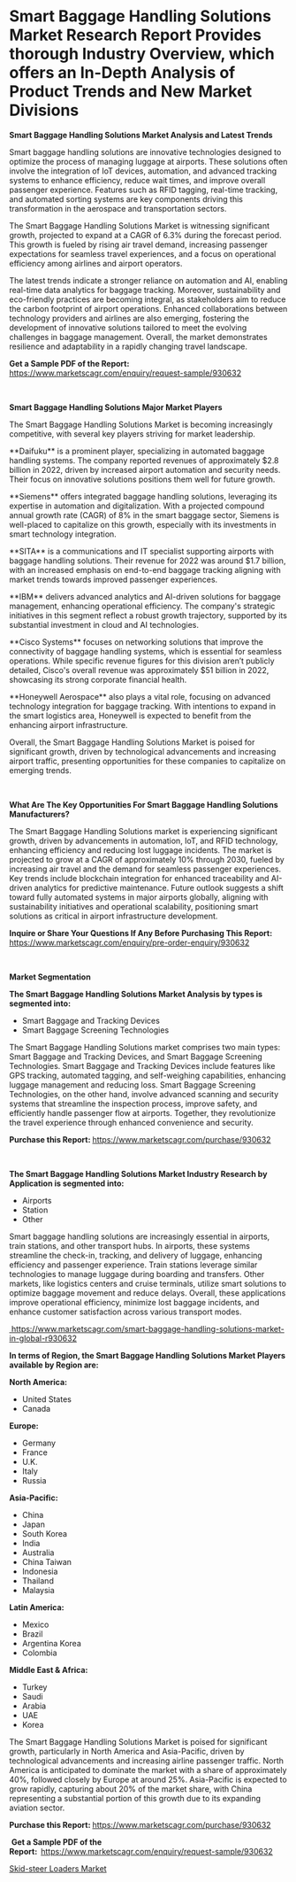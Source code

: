 <p><h1>Smart Baggage Handling Solutions Market Research Report Provides thorough Industry Overview, which offers an In-Depth Analysis of Product Trends and New Market Divisions</h1></p><p><strong>Smart Baggage Handling Solutions Market Analysis and Latest Trends</strong></p>
<p><p>Smart baggage handling solutions are innovative technologies designed to optimize the process of managing luggage at airports. These solutions often involve the integration of IoT devices, automation, and advanced tracking systems to enhance efficiency, reduce wait times, and improve overall passenger experience. Features such as RFID tagging, real-time tracking, and automated sorting systems are key components driving this transformation in the aerospace and transportation sectors.</p><p>The Smart Baggage Handling Solutions Market is witnessing significant growth, projected to expand at a CAGR of 6.3% during the forecast period. This growth is fueled by rising air travel demand, increasing passenger expectations for seamless travel experiences, and a focus on operational efficiency among airlines and airport operators. </p><p>The latest trends indicate a stronger reliance on automation and AI, enabling real-time data analytics for baggage tracking. Moreover, sustainability and eco-friendly practices are becoming integral, as stakeholders aim to reduce the carbon footprint of airport operations. Enhanced collaborations between technology providers and airlines are also emerging, fostering the development of innovative solutions tailored to meet the evolving challenges in baggage management. Overall, the market demonstrates resilience and adaptability in a rapidly changing travel landscape.</p></p>
<p><strong>Get a Sample PDF of the Report:&nbsp;</strong> <a href="https://www.marketscagr.com/enquiry/request-sample/930632?utm_campaign=2462&utm_medium=2&utm_source=Github&utm_content=ia&utm_term=21032025&utm_id=smart-baggage-handling-solutions">https://www.marketscagr.com/enquiry/request-sample/930632</a></p>
<p>&nbsp;</p>
<p><strong>Smart Baggage Handling Solutions Major Market Players</strong></p>
<p><p>The Smart Baggage Handling Solutions Market is becoming increasingly competitive, with several key players striving for market leadership. </p><p>**Daifuku** is a prominent player, specializing in automated baggage handling systems. The company reported revenues of approximately $2.8 billion in 2022, driven by increased airport automation and security needs. Their focus on innovative solutions positions them well for future growth.</p><p>**Siemens** offers integrated baggage handling solutions, leveraging its expertise in automation and digitalization. With a projected compound annual growth rate (CAGR) of 8% in the smart baggage sector, Siemens is well-placed to capitalize on this growth, especially with its investments in smart technology integration.</p><p>**SITA** is a communications and IT specialist supporting airports with baggage handling solutions. Their revenue for 2022 was around $1.7 billion, with an increased emphasis on end-to-end baggage tracking aligning with market trends towards improved passenger experiences.</p><p>**IBM** delivers advanced analytics and AI-driven solutions for baggage management, enhancing operational efficiency. The company's strategic initiatives in this segment reflect a robust growth trajectory, supported by its substantial investment in cloud and AI technologies.</p><p>**Cisco Systems** focuses on networking solutions that improve the connectivity of baggage handling systems, which is essential for seamless operations. While specific revenue figures for this division aren’t publicly detailed, Cisco's overall revenue was approximately $51 billion in 2022, showcasing its strong corporate financial health.</p><p>**Honeywell Aerospace** also plays a vital role, focusing on advanced technology integration for baggage tracking. With intentions to expand in the smart logistics area, Honeywell is expected to benefit from the enhancing airport infrastructure.</p><p>Overall, the Smart Baggage Handling Solutions Market is poised for significant growth, driven by technological advancements and increasing airport traffic, presenting opportunities for these companies to capitalize on emerging trends.</p></p>
<p>&nbsp;</p>
<p><strong>What Are The Key Opportunities For Smart Baggage Handling Solutions Manufacturers?</strong></p>
<p><p>The Smart Baggage Handling Solutions market is experiencing significant growth, driven by advancements in automation, IoT, and RFID technology, enhancing efficiency and reducing lost luggage incidents. The market is projected to grow at a CAGR of approximately 10% through 2030, fueled by increasing air travel and the demand for seamless passenger experiences. Key trends include blockchain integration for enhanced traceability and AI-driven analytics for predictive maintenance. Future outlook suggests a shift toward fully automated systems in major airports globally, aligning with sustainability initiatives and operational scalability, positioning smart solutions as critical in airport infrastructure development.</p></p>
<p><strong>Inquire or Share Your Questions If Any Before Purchasing This Report:</strong> <a href="https://www.marketscagr.com/enquiry/pre-order-enquiry/930632?utm_campaign=2462&utm_medium=2&utm_source=Github&utm_content=ia&utm_term=21032025&utm_id=smart-baggage-handling-solutions">https://www.marketscagr.com/enquiry/pre-order-enquiry/930632</a></p>
<p>&nbsp;</p>
<p><strong>Market Segmentation</strong></p>
<p><strong>The Smart Baggage Handling Solutions Market Analysis by types is segmented into:</strong></p>
<p><ul><li>Smart Baggage and Tracking Devices</li><li>Smart Baggage Screening Technologies</li></ul></p>
<p><p>The Smart Baggage Handling Solutions market comprises two main types: Smart Baggage and Tracking Devices, and Smart Baggage Screening Technologies. Smart Baggage and Tracking Devices include features like GPS tracking, automated tagging, and self-weighing capabilities, enhancing luggage management and reducing loss. Smart Baggage Screening Technologies, on the other hand, involve advanced scanning and security systems that streamline the inspection process, improve safety, and efficiently handle passenger flow at airports. Together, they revolutionize the travel experience through enhanced convenience and security.</p></p>
<p><strong>Purchase this Report:&nbsp;</strong><a href="https://www.marketscagr.com/purchase/930632?utm_campaign=2462&utm_medium=2&utm_source=Github&utm_content=ia&utm_term=21032025&utm_id=smart-baggage-handling-solutions">https://www.marketscagr.com/purchase/930632</a></p>
<p>&nbsp;</p>
<p><strong>The Smart Baggage Handling Solutions Market Industry Research by Application is segmented into:</strong></p>
<p><ul><li>Airports</li><li>Station</li><li>Other</li></ul></p>
<p><p>Smart baggage handling solutions are increasingly essential in airports, train stations, and other transport hubs. In airports, these systems streamline the check-in, tracking, and delivery of luggage, enhancing efficiency and passenger experience. Train stations leverage similar technologies to manage luggage during boarding and transfers. Other markets, like logistics centers and cruise terminals, utilize smart solutions to optimize baggage movement and reduce delays. Overall, these applications improve operational efficiency, minimize lost baggage incidents, and enhance customer satisfaction across various transport modes.</p></p>
<p><a href="https://www.marketscagr.com/smart-baggage-handling-solutions-market-in-global-r930632?utm_campaign=2462&utm_medium=2&utm_source=Github&utm_content=ia&utm_term=21032025&utm_id=smart-baggage-handling-solutions">&nbsp;https://www.marketscagr.com/smart-baggage-handling-solutions-market-in-global-r930632</a></p>
<p><strong>In terms of Region, the Smart Baggage Handling Solutions Market Players available by Region are:</strong></p>
<p>
    <p> <strong> North America: </strong>
        <ul>
            <li>United States</li>
            <li>Canada</li>
        </ul>
        </p> 
    <p> <strong> Europe: </strong>
        <ul>
            <li>Germany</li>
            <li>France</li>
            <li>U.K.</li>
            <li>Italy</li>
            <li>Russia</li>
        </ul>
        </p> 
    <p> <strong> Asia-Pacific: </strong>
        <ul>
            <li>China</li>
            <li>Japan</li>
            <li>South Korea</li>
            <li>India</li>
            <li>Australia</li>
            <li>China Taiwan</li>
            <li>Indonesia</li>
            <li>Thailand</li>
            <li>Malaysia</li>
        </ul>
        </p> 
    <p> <strong> Latin America: </strong>
        <ul>
            <li>Mexico</li>
            <li>Brazil</li>
            <li>Argentina Korea</li>
            <li>Colombia</li>
        </ul>
        </p> 
    <p> <strong> Middle East & Africa: </strong>
        <ul>
            <li>Turkey</li>
            <li>Saudi</li>
            <li>Arabia</li>
            <li>UAE</li>
            <li>Korea</li>
        </ul>
    </p>
    </p>
<p><p>The Smart Baggage Handling Solutions Market is poised for significant growth, particularly in North America and Asia-Pacific, driven by technological advancements and increasing airline passenger traffic. North America is anticipated to dominate the market with a share of approximately 40%, followed closely by Europe at around 25%. Asia-Pacific is expected to grow rapidly, capturing about 20% of the market share, with China representing a substantial portion of this growth due to its expanding aviation sector.</p></p>
<p><strong>Purchase this Report: </strong><a href="https://www.marketscagr.com/purchase/930632?utm_campaign=2462&utm_medium=2&utm_source=Github&utm_content=ia&utm_term=21032025&utm_id=smart-baggage-handling-solutions">https://www.marketscagr.com/purchase/930632</a></p>
<p>&nbsp;<strong>Get a Sample PDF of the Report:&nbsp;&nbsp;</strong><a href="https://www.marketscagr.com/enquiry/request-sample/930632?utm_campaign=2462&utm_medium=2&utm_source=Github&utm_content=ia&utm_term=21032025&utm_id=smart-baggage-handling-solutions">https://www.marketscagr.com/enquiry/request-sample/930632</a></p>
<p><strong></strong></p>
<p><p><a href="https://github.com/kathiestrine5ty/Market-Research-Report-List-1/blob/main/skid-steer-loaders-market.md?utm_campaign=2462&utm_medium=2&utm_source=Github&utm_content=ia&utm_term=21032025&utm_id=smart-baggage-handling-solutions">Skid-steer Loaders Market</a></p></p>